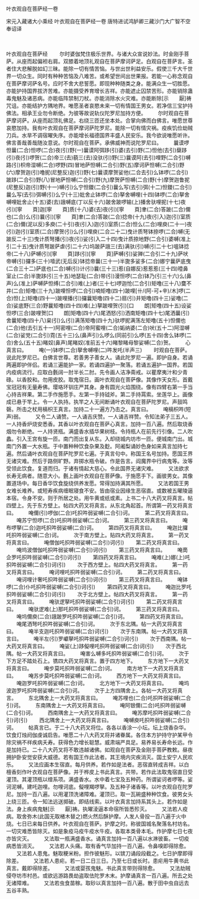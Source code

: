 叶衣观自在菩萨经一卷


宋元入藏诸大小乘经
叶衣观自在菩萨经一卷
唐特进试鸿胪卿三藏沙门大广智不空奉诏译


　　

叶衣观自在菩萨经
　　尔时婆伽梵住极乐世界。与诸大众宣说妙法。时金刚手菩萨。从座而起偏袒右肩。双膝着地顶礼观自在菩萨摩诃萨足。白观自在菩萨言。圣者住大悲解脱如幻三昧。能除一切有情苦恼。与世出世利益安乐。假使三千大千世界一切众生。同时有种种苦恼及八难苦。或希望世间出世果报。若能一心称念观自在菩萨摩诃萨名号。应时不舍大悲誓愿。即现种种随类之身。能满众生一切胜愿。亦能护持国界拔济苦难。亦能摄受养育增长吉祥。亦能遮止囚禁苦形。亦能销除蛊毒鬼魅及诸恶病。亦能临阵禁制刀杖。亦能消除水火灾难。亦能断除[示　　厭]祷咒诅。亦能结护方隅地界。唯愿圣者哀愍未来一切有情国王男女。若净信三宝护持佛法。相承王业勿令断绝。为彼等故说轨仪陀罗尼加持方便。
　　尔时观自在菩萨摩诃萨。从座而起顶礼佛足。右绕三匝还坐本处。合掌向佛而白佛言。唯愿世尊哀愍加持。我有叶衣观自在菩萨摩诃萨陀罗尼。能除一切有情灾祸。疫疾饥俭劫贼刀兵。水旱不调宿曜失序。亦能增长福德国界丰盛人民安乐。我今欲说唯愿听许。佛言善哉善哉随汝意说。尔时观自在菩萨。承佛威神而说陀罗尼曰。
　　曩谟啰怛曩(二合)怛啰(二合)夜(引)野(一)曩谟阿弭跢(引)婆(去引)野(二)怛他(去引)蘖跢(引)夜(引)啰贺(二合)帝三(去)藐三(去)没驮(引)野(三)曩谟阿(去引)哩野(二合引)嚩路(引)枳帝湿嚩(二合)啰野(四)冒地萨怛嚩(二合引)野(五)摩诃萨怛嚩(二合引)野(六)摩贺迦(引)噜抳(尼整反)迦(引)野(七)曩谟摩贺娑他(二合去引)么钵啰(二合引)跛跢(二合引)野(八)冒地萨怛嚩(二合引)野(九)摩贺萨怛嚩(二合)野(十)摩贺迦鲁抳(尼整反)迦(引)野(十一)嚩(引)么宁怛鑁(二合引)曩么写(去引)弭(十二)怛鑁(二合引)曩么写(去引)弭嚩(引)么宁(十三)妣舍止钵啰(二合)拏舍嚩哩(十四)钵啰(二合)拏舍嚩哩妣舍止(十五)婆(去)誐嚩底(丁以反十六)跛舍跛啰输(上)播舍驮哩抳(十七)夜(引)[寧　　頁]迦[寧　　頁]质(十八)婆(去)夜(引)[寧　　頁]聿(二合)答跛(二合)儞也(二合)么(引)曩(引)[寧　　頁]聿(二合)答跛(二合)捻帝(十九)夜(引入)迦(引)室质(二合)儞(泥以反)多庾(二十引)夜(引入)迦(引)室质(二合)怛么(二合)哩庾(二十一)夜(引)迦(引)室质(二合)摩贺(引)么(引)哩庾(二合二十二)曳计质弩钵捺啰(二合)嚩(无跛反二十三)曳计质弩播(引)夜(引)娑(引入二十四)曳计质捺地野(二合引)婆嚩(准上引二十五)曳计质弩跛萨虐(引二十六)坞跛萨誐三(去)满驮(引)嚩(引二十七)嗢钵捻帝(二十八)萨嚩(引)[寧　　頁]跢(引)[寧　　頁]萨嚩(引)娑亸(二合引二十九)萨吠帝嚩(引)攞多(三十)噎武(无后反)钵捻帝曩(三十一)半旎多娑多(二合)娜宁曩萨底曳(二合三十二)萨底也(二合)嚩(引)计(引)曩(三十三)惹(自娜反)惹惹惹(三十四)曀鼻室止(二合)半旎跢(引三十五)地瑟耻(二合)带(引)漫怛啰(二合)钵乃(引三十六)么(鼻声)么(准上)萨嚩萨怛缚(二合引)难(上)者(三十七)啰迦怆(二合引)矩噜(三十八)麌不井(二合)矩噜(三十九)跛哩怛啰(二合引)喃矩噜(四十)跛哩[卄/(阿-可+辛)/木]啰(二合)怛(上)矩噜(四十一)跛哩播(引)攞曩矩噜(四十二)扇(引)井矩噜(四十三)娑噜(二合)娑底野(三合)野曩矩噜(四十四)难(上)拏跛哩贺(引)[口　　朗]矩噜(四十五)设娑怛啰(三合)跛哩贺[口　　朗]矩噜(四十六)尾洒怒(引)洒南矩噜(四十七)尾洒曩(引)舍曩矩噜(四十八)枲(引)么(引)满荡矩噜(四十九)驮啰抳满荡左矩噜(五十)怛儞也(二合)他(去引五十一)阿密哩(二合)帝阿蜜哩(二合)姤纳婆(二合)吠(五十二)阿湿嚩(二合)娑党(二合引)霓(五十三)么(鼻声引)么啰么(同前引)么啰(五十四)舍么钵啰(二合)舍么(五十五)睹奴(鼻声)尾睹奴(准前五十六)睹黎睹母黎娑嚩(二合)贺。
　　心真言曰。
　　唵(一)钵啰(二合)拏舍嚩哩(二)吽发吒(半声三)
　　时观自在菩萨。说此陀罗尼已。白佛言世尊。若善男子善女人。诵此陀罗尼一遍。即护自身。若诵两遍即护伴侣。若诵三遍能护一家。若诵四遍护一聚落。若诵五遍护一国界。若国内疫病流行。应取白氎阔一肘半长二肘。先令画人洁净斋戒。以瞿摩夷汁和少青碌。以香胶和。勿用皮胶。取鬼宿日。画叶衣观自在菩萨像。其像作天女形。首戴宝冠冠有无量寿佛。璎珞环钏庄严其身。身有圆光火焰围绕。像有四臂右第一手当心持吉祥果。第二手作施愿手。左第一手持钺斧。第二手持罥索。坐莲华上。画像成已悬于竿上。令一人执持。执竿之人无间断诵叶衣观自在菩萨陀罗尼。声鼓鸣磬。所击之杖用樀枳王真言。加持二十一遍方乃击之。真言曰。
　　唵樀枳吽(短声)弱。
　　又令二人诵赞。一人诵吉庆赞。一人诵吉祥赞。令知法弟子三五人。一人持香炉烧安悉香。其香以叶衣观自在菩萨心真言。加持一百八遍。然后取烧香烟勿令断绝。一人持贤瓶。满盛香水插华果树枝。令持瓶人在前先行引像。二人吹蠡。引入王宫有旋一匝。南门而出复从东。入却绕城内坊市一匝。便城南门出。城南门外置一大水瓶。于中置种种饮食杂果及麨。阿阇梨诵妙色身如来真言加持七遍。然后诵叶衣观自在菩萨陀罗尼七遍。于真言句中。称国王名号加持。愿国王界无诸灾难。然后于路侧旷野。弃掷水瓶令破。作是告言。阎魔界中行病鬼等。汝等受领此饮食。复道而归。于诸有情起大慈心。令此国界无诸灾难。
　　又法欲求长寿无病者。随意大小。氎上画叶衣观自在菩萨像。于施愿手下。画彼男女。其像置道场中。每日香华饮食旋绕供养发愿。常得加持满其所愿。
　　又法若国王男女难长难养。或短寿疾病缠眠寝食不安。皆由宿业因缘生恶宿直。或数被五曜陵逼本宿。令身不安。则于所居之处。用牛黄或纸或素。上书二十八大药叉将真言。帖四壁上。先于东方壁上。帖四大药叉将真言。从东北角起首。所谓第一药叉将真言曰。
　　唵儞(引)啰伽(二合)吒抧吽弱娑嚩(二合引)诃。
　　第二药叉将真言曰。
　　唵苏宁怛啰(二合)吒抧吽弱娑嚩(二合)诃。
　　第三药叉将真言曰。
　　唵布啰拏(二合)迦吒抧吽弱娑嚩(二合)诃。
　　第四药叉将真言曰。
　　唵迦比攞吒抧吽弱娑嚩(二合)诃。
　　次于南方壁上。贴四大药叉将真言。
　　第一药叉将真言曰。
　　唵僧伽吒抧吽弱娑嚩(二合引)诃(引)
　　第二药叉将真言曰。
　　唵坞波僧伽吒抧吽弱娑嚩(二合引)诃(引)
　　第三药叉将真言曰。
　　唵啇企罗吒抧吽弱娑嚩(二合引)诃(引)
　　第四药叉将真言曰。
　　唵难(上)娜(上)吒抧吽弱娑嚩(二合引)诃(引)
　　次于西方壁上。帖四大药叉将真言。
　　第一药叉将真言曰。
　　唵诃哩吒抧吽弱娑嚩(二合引)诃。
　　第二药叉将真言曰。
　　唵诃哩计奢吒抧吽弱娑嚩(二合引)诃(引)
　　第三药叉将真言曰。
　　唵钵啰(二合)仆吒抧吽弱娑嚩(二合引)诃(引)
　　第四药叉将真言曰。
　　唵迦比罗吒抧吽弱娑嚩(二合引)诃(引)
　　次于北方壁上。帖四大药叉将真言。
　　第一药叉将真言曰。
　　唵驮逻拏吒抧吽弱娑嚩(二合引)诃(引)
　　第二药叉将真言曰。
　　唵驮逻难(上)那吒抧吽弱娑嚩(二合引)诃。
　　第三药叉将真言曰。
　　唵坞儞庾(二合)誐跛罗吒抧吽弱娑嚩(二合引)诃。
　　第四药叉将真言曰。
　　唵尾洒弩吒抧吽弱娑嚩(二合引)诃。
　　次于东北隅。帖一大药叉将真言曰。
　　唵半支迦吒抧吽弱娑嚩(二合)诃(引)
　　次于东南隅。帖一大药叉将真言曰。
　　唵半左(引)罗巘拏吒抧吽弱娑嚩(二合引)诃(引)
　　次于西南隅。帖一大药叉将真言曰。
　　唵娑(上)跢儗哩吒抧吽弱娑嚩(二合)诃(引)
　　次于西北隅。帖一大药叉将真言曰。
　　唵害么嚩多吒抧吽弱娑嚩(二合引)诃。
　　次于下方足不踏处石上。镌四大药叉将真言。置于四方地下。
　　东方地下一大药叉将真言曰。
　　唵步莫吒抧吽弱娑嚩(二合)诃。
　　南方地下一大药叉将真言曰。
　　唵苏步莫吒抧吽弱娑嚩(二合)诃。
　　西方地下一大药叉将真言曰。
　　唵迦罗吒抧吽弱娑嚩(二合)诃。
　　北方地下一大药叉将真言曰。
　　唵坞波迦罗吒抧吽弱娑嚩(二合引)诃。
　　次于上方四隅舍上。各帖一大药叉将真言。
　　东北隅舍上一大药叉将真言曰。
　　唵苏哩也(二合)吒抧吽弱娑嚩(二合引)诃。
　　东南隅舍上一大药叉将真言曰。
　　唵阿银儞(二合)吒抧吽弱娑嚩(二合引)诃。
　　西南隅舍上一大药叉将真言曰。
　　唵苏摩吒抧吽弱娑嚩(二合引)诃(引)
　　西北隅舍上一大药叉将真言曰。
　　唵嚩庾吒抧吽弱娑嚩(二合引)诃。
　　帖真言已。于二十八大药叉将位。各各以香涂一小坛。坛上烧香杂华。饮食灯烛阏伽虔诚启告。唯愿二十八大药叉将并诸眷属。各住本方护持守护某甲令除灾祸不祥疾病夭寿。获得色力增长聪慧。威肃端严具足。易养易长寿命长远。作是加持已。二十八大药叉将不敢违越诸佛。如观自在菩萨及金刚手菩萨教敕。昼夜拥护卧安觉安获大威德。若有国王作此法者。其王境内灾疾消灭。国土安宁人民欢乐。
　　又法应画本生宿直。每月供养。若作如是法者。恶宿直转成吉祥。以白檀香刻作叶衣观自在菩萨像。并于桦皮上书此真言。共带。若作此法取鬼宿直日受灌顶。其灌顶瓶以缯系项。满盛香水。水中着七宝及五种药。所谓娑诃者啰等。娑诃泥嚩。建吒迦哩。勿哩诃底。儗哩羯啰拏。及五种子诸香等。以叶衣观自在陀罗尼。加持一百八遍。以用灌顶洗诸障难。灌顶已。取一瓦碗盛种种饮食。彼男女头上绕三匝。令一知法远送掷破。即结线索。以叶衣真言加持系其头上。若作如是法。身上疾病鬼魅[示　　厭]祷。执曜淩逼本命宿所皆悉殄灭。
　　又法若人疫病。取舍弥木(此国无取楮木替之)燃火然后酥护摩。人发人骨投一百八遍于火中烧。七日已来每日供养。叶衣观自在菩萨。护摩之时。称彼国城名聚落名村坊名。一切灾难悉皆除灭。如是象疫马疫牛疫水牛疫。各取本类骨本毛。作护摩七日七夜亦皆灾灭。
　　又法取一瓶满盛香水。诵真言加持一百八遍以水淋彼畜。一切疫病悉皆消灭。
　　又法若人头痛。取有香气华加持一百八遍。令鼻嗅即得除愈。
　　又法若人患鬼。魅取粳米粉。担作彼魅形。以镔刀诵段段截之。七日护摩即得除差。
　　又法若人患疟。若一日二日三日。乃至七日或长时。患疟用牛黄书此真言。戴即得除差。
　　又法或婴孩鬼魅。书此真言带则得除愈。
　　又法劫贼侵夺坊市村邑。或欲远游路畏劫盗取佉陀罗木末。护摩诵真言一百八遍。所去之处无诸障难。
　　又法若虫食苗稼。取砂以真言加持一百八遍。散于田中虫自远去五谷丰熟。
